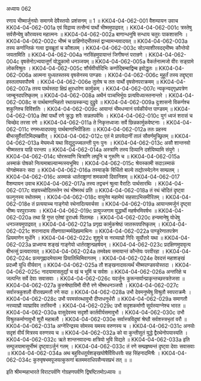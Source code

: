 अध्यायः 062

रणाय भीष्मार्जुनयोः समागमे देवैस्तयोः प्रशंसनम् ॥ 1 ॥
KK04-04-062-001	वैशम्पायन उवाच 
KK04-04-062-001a	एवं विद्राव्य तत्सैन्यं पार्थो भीष्ममुपाद्रवत् ।
KK04-04-062-001c	त्रस्तेषु सर्वसैन्येषु कौरव्यस्य महात्मनः ॥
KK04-04-062-002a	बाणान्धनुषि सन्धाय चतुरः पाकशासनिः ।
KK04-04-062-002c	भीष्मं च प्राहिणोद्भीतस्तं द्वाभ्यामभ्यवादयत् ॥
KK04-04-062-003a	तस्य कर्णान्तिकं गत्वा द्वावब्रूतां च कौशलम् ।
KK04-04-062-003c	सोऽप्याशीरवदद्भीष्मः कौन्तेयो जयतामिति ॥
KK04-04-062-004a	नरसिंहमुपायान्तं जिगीषन्तं परान्रणे ।
KK04-04-062-004c	वृषसेनोऽभ्ययात्तूर्णं योद्धुकामो धनञ्जयम् ॥
KK04-04-062-005a	वैकर्तनात्मजो वीरः सङ्ग्रामे लोकविश्रुतः ।
KK04-04-062-005c	शौर्यवीर्यादिभिः कर्णाद्बिम्बाद्विम्ब इवोद्धृतः ॥
KK04-04-062-006a	आत्मना युध्यतस्तस्य वृषसेनस्य पाण्डवः ।
KK04-04-062-006c	मुहूर्तं तस्य तद्दृष्ट्वा हस्तलाघवपौरुषे ।
KK04-04-062-006e	तुतोष च ततः पार्थो वृषसेनपराक्रमम् ॥
KK04-04-062-007a	तस्य पार्थस्तदा क्षिप्रं क्षुरधारेण कार्मुकम् ।
KK04-04-062-007c	न्यकृन्यद्गृध्रपत्रेण जाम्बूनदपरिष्कृतम् ॥
KK04-04-062-008a	अथैनं पञ्चभिर्भूयः प्रत्यविध्यत्स्तनान्तरे ।
KK04-04-062-008c	स पार्थबाणाभिहतो रथात्प्रस्कन्द्य दुद्रुवे ॥
KK04-04-062-009a	दुःशासनो विकर्णश्च शकुनिश्च विविंशतिः ।
KK04-04-062-009c	आयान्तं भीमधन्वानं पर्यकीर्यन्त पाण्डवम् ॥
KK04-04-062-010a	तेषां पार्थो रणे क्रुद्धः शरैः सन्नतपर्वभिः ।
KK04-04-062-010c	युगं ध्वजं शरासं च चिच्छेद तरसा रणे ॥
KK04-04-062-011a	ते निकृत्तध्वजाः सर्वे छिन्नकार्मुकवेष्टनाः ।
KK04-04-062-011c	रणमध्यादपययुः पार्थबाणाभिपीडिताः ॥
KK04-04-062-012a	ततः प्रहस्य बीभत्सुर्वैराटिमिदमब्रवीत् ।
KK04-04-062-012c	एतं मे प्रापयेदानीं तालं सौवर्णमुच्छ्रितम् ॥
KK04-04-062-013a	मेघमध्ये यथा विद्युदुज्ज्वलन्ती पुनः पुनः ।
KK04-04-062-013c	असौ शान्तनवो भीष्मस्तत्र याहि परन्तप ॥
KK04-04-062-014a	अस्त्राणि तस्य दिव्यानि दर्शयिष्यामि संयुगे ।
KK04-04-062-014c	घोररूपाणि चित्राणि लघूनि च गुरूणि च ॥
KK04-04-062-015a	अस्माकं पोषको नित्यमाबाल्यान्मत्स्यभूमिप ।
KK04-04-062-015c	श्रेयस्कामी सदाऽस्माकं योगक्षेमकरः सदा ॥
KK04-04-062-016a	तस्याङ्के विर्धितो बाल्ये तद्योत्स्येऽनेन साम्प्रतम् ।
KK04-04-062-016c	अस्माकं धार्तराष्ट्राणां शमकामो दिवानिशम् ॥
KK04-04-062-017	वैशम्पायन उवाच 
KK04-04-062-017a	तस्य तद्वचनं श्रुत्वा वैराटिः पार्थसारथिः ।
KK04-04-062-017c	वाहयच्चोदितस्तेन रथं भीष्मरथं प्रति ॥
KK04-04-062-018a	तं रथं चोदितं दृष्ट्वा फल्गुनस्य रथोत्तमम् ।
KK04-04-062-018c	वायुनेव महामेघं सहसाऽभिसमीरितम् ।
KK04-04-062-018e	तं प्रत्ययाच्च गाङ्गेयो रथेनादित्यवर्चसा ॥
KK04-04-062-019a	आयान्तमर्जुनं दृष्ट्वा भीष्मः परपुरञ्जयः ।
KK04-04-062-019c	प्रत्युज्जगाम युद्धार्थी महर्षभमिवर्षभः ॥
KK04-04-062-020a	तथा हि गुप्त एतेषां दुराधर्षः पितामहः ।
KK04-04-062-020c	हन्यमानेषु योधेषु धनञ्जयमुपाद्रवत् ॥
KK04-04-062-021a	प्रगृह्य कार्मुकश्रेष्ठं जातरूपपरिष्कृतम् ।
KK04-04-062-021c	शरानादाय तीक्ष्णाग्रान्मर्मदेहप्रमाथिनः ॥
KK04-04-062-022a	पाण्डुरेणातपत्रेण ध्रियमाणेन मूर्धनि ।
KK04-04-062-022c	शुशुभे स नरव्याघ्रो गिरिः सूर्योत्तरे यथा ॥
KK04-04-062-023a	प्राध्माप्य शङ्खं गाङ्गेयो धार्तराष्ट्रान्प्रहर्षयन् ।
KK04-04-062-023c	प्रदक्षिणमुपावृत्य बीभत्सुं प्रत्यवारयत् ॥
KK04-04-062-024a	तमवेक्ष्य समायान्तं कौन्तेयः परवीरहा ।
KK04-04-062-024c	प्रत्यगृह्णादमेयात्मा प्रियातिथिमिवागतम् ।
KK04-04-062-024e	देवदत्तं महाशङ्खं प्रदध्मौ युधि वीर्यवान् ॥
KK04-04-062-025a	तौ शङ्खनादावत्यर्थं भीष्मपाण्डवयोस्तदा ।
KK04-04-062-025c	नादयामासतुर्द्यां च खं च भूमिं च सर्वशः ॥
KK04-04-062-026a	अन्तरिक्षे च जल्पन्ति सर्वे देवाः सवासवाः ।
KK04-04-062-026c	यदर्जुनः कुरून्सर्वान्प्राकृन्तच्छस्त्रतेजसा ॥
KK04-04-062-027a	कुरुश्रेष्ठाविमौ वीरौ रणे भीष्मधनञ्जयौ ।
KK04-04-062-027c	सर्वास्त्रकुशलौ वीरावप्रमत्तौ रणे सदा ॥
KK04-04-062-028a	उभौ देवमनुष्येषु विश्रुतौ स्वपराक्रमैः ।
KK04-04-062-028c	उभौ परमसंरब्धावुभौ दीप्तधनुर्धरौ ॥
KK04-04-062-029a	समागतौ नरव्याघ्रौ व्याघ्राविव तरस्विनौ ।
KK04-04-062-029c	उभौ सदृशकर्माणौ सूर्यस्याग्नेश्च भारत ॥
KK04-04-062-030a	वासुदेवस्य सदृशौ कार्तवीर्यसमावुभौ ।
KK04-04-062-030c	उभौ विश्रुतकर्माणावुभौ शूरौ महाबलौ ।
KK04-04-062-030e	सर्वास्त्रविदुषां श्रेष्ठौ सर्वशस्त्रभृतां वरौ ॥
KK04-04-062-031a	अग्नेरिन्द्रस्य सोमस्य यमस्य वरुणस्य च ।
KK04-04-062-031c	अनयोः सदृशं वीर्यं मित्रस्य वरुणस्य च ॥
KK04-04-062-032a	को वा कुन्तीसुतं युद्धे द्वैरथेनोपयास्यति ।
KK04-04-062-032c	ऋते शान्तनवादन्यः क्षत्रियो भुवि विद्यते ॥
KK04-04-062-033a	इति सम्पूजयामासुर्भीष्मं दृष्ट्वाऽर्जुनं गतम् ।
KK04-04-062-033c	तं रणे सम्प्रहृष्यन्तं दृष्ट्वा देवाः सवासवाः ॥
KK04-04-062-034a	अथ बहुविधतूर्यशङ्खघोषैर्विविधरवैः सह सिंहनादमिश्रैः ।
KK04-04-062-034c	कुरुवृषभमपूजयत्कुरूणां बलममराधिपसैन्यसप्रभं तत् ॥ ॥

इति श्रीमन्महाभारते विराटपर्वणि गोग्रहणपर्वणि द्विषष्टितमोऽध्यायः ॥
